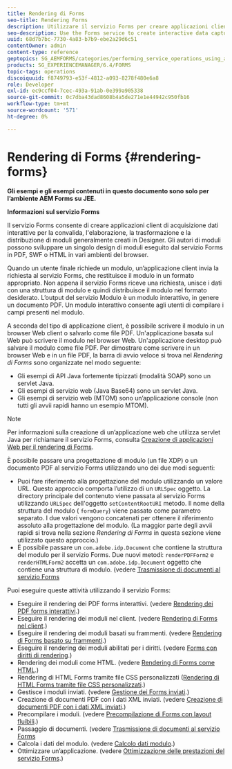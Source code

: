 ```yaml
---
title: Rendering di Forms
seo-title: Rendering Forms
description: Utilizzare il servizio Forms per creare applicazioni client di acquisizione dati interattive che convalidano, elaborano, trasformano e distribuiscono moduli generalmente creati in Designer. Gli autori di moduli possono sviluppare un singolo design di moduli eseguito dal servizio Forms in PDF, SWF o HTML in vari ambienti del browser.
seo-description: Use the Forms service to create interactive data capture client applications that validate, process, transform, and deliver forms typically created in Designer. Form authors can develop a single form design that the Forms service renders in PDF, SWF, or HTML in various browser environments.
uuid: 68d7b7bc-7730-4a83-b7b9-ebe2a29d6c51
contentOwner: admin
content-type: reference
geptopics: SG_AEMFORMS/categories/performing_service_operations_using_apis
products: SG_EXPERIENCEMANAGER/6.4/FORMS
topic-tags: operations
discoiquuid: f8749793-e53f-4812-a093-8278f480e6a8
role: Developer
exl-id: ec9ccf04-7cec-493a-91ab-0e399a905338
source-git-commit: 0c7dba43dad8608b4a5de271e1e44942c950fb16
workflow-type: tm+mt
source-wordcount: '571'
ht-degree: 0%

---
```


# Rendering di Forms {#rendering-forms}

**Gli esempi e gli esempi contenuti in questo documento sono solo per l’ambiente AEM Forms su JEE.**

**Informazioni sul servizio Forms**

Il servizio Forms consente di creare applicazioni client di acquisizione dati interattive per la convalida, l&#39;elaborazione, la trasformazione e la distribuzione di moduli generalmente creati in Designer. Gli autori di moduli possono sviluppare un singolo design di moduli eseguito dal servizio Forms in PDF, SWF o HTML in vari ambienti del browser.

Quando un utente finale richiede un modulo, un’applicazione client invia la richiesta al servizio Forms, che restituisce il modulo in un formato appropriato. Non appena il servizio Forms riceve una richiesta, unisce i dati con una struttura di modulo e quindi distribuisce il modulo nel formato desiderato. L’output del servizio Modulo è un modulo interattivo, in genere un documento PDF. Un modulo interattivo consente agli utenti di compilare i campi presenti nel modulo.

A seconda del tipo di applicazione client, è possibile scrivere il modulo in un browser Web client o salvarlo come file PDF. Un&#39;applicazione basata sul Web può scrivere il modulo nel browser Web. Un&#39;applicazione desktop può salvare il modulo come file PDF. Per dimostrare come scrivere in un browser Web e in un file PDF, la barra di avvio veloce si trova nel *Rendering di Forms* sono organizzate nel modo seguente:

* Gli esempi di API Java fortemente tipizzati (modalità SOAP) sono un servlet Java.
* Gli esempi di servizio web (Java Base64) sono un servlet Java.
* Gli esempi di servizio web (MTOM) sono un’applicazione console (non tutti gli avvii rapidi hanno un esempio MTOM).

>[!NOTE]
>
>Per informazioni sulla creazione di un’applicazione web che utilizza servlet Java per richiamare il servizio Forms, consulta [Creazione di applicazioni Web per il rendering di Forms](/help/forms/developing/creating-web-applications-renders-forms.md).

È possibile passare una progettazione di modulo (un file XDP) o un documento PDF al servizio Forms utilizzando uno dei due modi seguenti:

* Puoi fare riferimento alla progettazione del modulo utilizzando un valore URL. Questo approccio comporta l’utilizzo di un `URLSpec` oggetto. La directory principale del contenuto viene passata al servizio Forms utilizzando `URLSpec` dell&#39;oggetto `setContentRootURI` metodo. Il nome della struttura del modulo ( `formQuery`) viene passato come parametro separato. I due valori vengono concatenati per ottenere il riferimento assoluto alla progettazione del modulo. (La maggior parte degli avvii rapidi si trova nella sezione *Rendering di Forms* in questa sezione viene utilizzato questo approccio.)
* È possibile passare un `com.adobe.idp.Document` che contiene la struttura del modulo per il servizio Forms. Due nuovi metodi: `renderPDFForm2` e `renderHTMLForm2` accetta un `com.adobe.idp.Document` oggetto che contiene una struttura di modulo. (vedere [Trasmissione di documenti al servizio Forms](/help/forms/developing/passing-documents-forms-service.md)

Puoi eseguire queste attività utilizzando il servizio Forms:

* Eseguire il rendering dei PDF forms interattivi. (vedere [Rendering dei PDF forms interattivi](/help/forms/developing/rendering-interactive-pdf-forms.md).)
* Eseguire il rendering dei moduli nel client. (vedere [Rendering di Forms nel client](/help/forms/developing/rendering-forms-client.md).)
* Eseguire il rendering dei moduli basati su frammenti. (vedere [Rendering di Forms basato su frammenti](/help/forms/developing/rendering-forms-based-fragments.md).)
* Eseguire il rendering dei moduli abilitati per i diritti. (vedere [Forms con diritti di rendering](/help/forms/developing/rendering-rights-enabled-forms.md).)
* Rendering dei moduli come HTML. (vedere [Rendering di Forms come HTML](/help/forms/developing/rendering-forms-html.md).)
* Rendering di HTML Forms tramite file CSS personalizzati ([Rendering di HTML Forms tramite file CSS personalizzati](/help/forms/developing/rendering-html-forms-using-custom.md).)
* Gestisce i moduli inviati. (vedere [Gestione dei Forms inviati](/help/forms/developing/handling-submitted-forms.md).)
* Creazione di documenti PDF con i dati XML inviati. (vedere [Creazione di documenti PDF con i dati XML inviati](/help/forms/developing/creating-pdf-documents-submitted-xml.md).)
* Precompilare i moduli. (vedere [Precompilazione di Forms con layout fluibili](/help/forms/developing/prepopulating-forms-flowable-layouts.md).)
* Passaggio di documenti. (vedere [Trasmissione di documenti al servizio Forms](/help/forms/developing/passing-documents-forms-service.md)
* Calcola i dati del modulo. (vedere [Calcolo dati modulo](/help/forms/developing/calculating-form-data.md).)
* Ottimizzare un’applicazione. (vedere [Ottimizzazione delle prestazioni del servizio Forms](/help/forms/developing/optimizing-performance-forms-service.md).)
